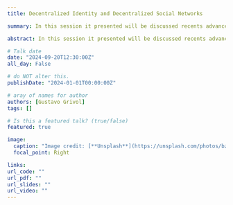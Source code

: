 ```yaml
---
title: Decentralized Identity and Decentralized Social Networks

summary: In this session it presented will be discussed recents advances in open-source protocols for decentralized identity and social and how what can be their roles after cases of govenments banning some social platforms.

abstract: In this session it presented will be discussed recents advances in open-source protocols for decentralized identity and social and how what can be their roles after cases of govenments banning some social platforms.

# Talk date
date: "2024-09-20T12:30:00Z"
all_day: False

# do NOT alter this.
publishDate: "2024-01-01T00:00:00Z"

# aray of names for author
authors: [Gustavo Grivol]
tags: []

# Is this a featured talk? (true/false)
featured: true

image:
  caption: "Image credit: [**Unsplash**](https://unsplash.com/photos/bzdhc5b3Bxs)"
  focal_point: Right

links:
url_code: ""
url_pdf: ""
url_slides: ""
url_video: ""
---
```

